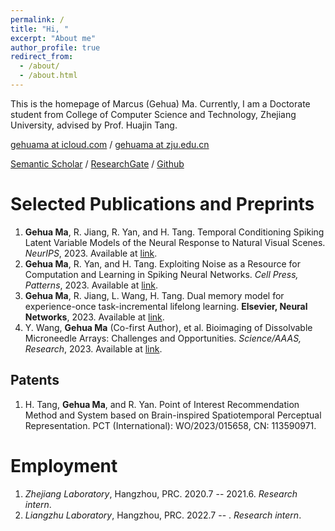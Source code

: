 ```yaml
---
permalink: /
title: "Hi, "
excerpt: "About me"
author_profile: true
redirect_from: 
  - /about/
  - /about.html
---
```


This is the homepage of Marcus (Gehua) Ma. Currently, I am a Doctorate student from College of Computer Science and Technology, Zhejiang University, advised by Prof. Huajin Tang.

[gehuama at icloud.com](gehuama@icloud.com) / [gehuama at zju.edu.cn](gehuama@zju.edu.cn) 

[Semantic Scholar](https://www.semanticscholar.org/author/Gehua-(Marcus)-Ma/1387821486) / [ResearchGate](https://www.researchgate.net/profile/Gehua-Ma-2) / [Github](https://github.com/genema)

Selected Publications and Preprints 
======
1. **Gehua Ma**, R. Jiang, R. Yan, and H. Tang. Temporal Conditioning Spiking Latent Variable Models of the Neural Response to Natural Visual Scenes. *NeurIPS*, 2023. Available at [link](https://www.researchgate.net/publication/374087011_Temporal_Conditioning_Spiking_Latent_Variable_Models_of_the_Neural_Response_to_Natural_Visual_Scenes).
2. **Gehua Ma**, R. Yan, and H. Tang. Exploiting Noise as a Resource for Computation and Learning in Spiking Neural Networks. *Cell Press, Patterns*, 2023. Available at [link](https://www.cell.com/patterns/fulltext/S2666-3899(23)00200-3#%20).
3. **Gehua Ma**, R. Jiang, L. Wang, H. Tang. Dual memory model for experience-once task-incremental lifelong learning. **Elsevier, Neural Networks**, 2023. Available at [link](https://www.researchgate.net/publication/372391901_Dual_memory_model_for_experience-once_task-incremental_lifelong_learning).
4. Y. Wang, **Gehua Ma** (Co-first Author), et al. Bioimaging of Dissolvable Microneedle Arrays: Challenges and Opportunities. *Science/AAAS, Research*, 2023. Available at [link](http://dx.doi.org/10.34133/2022/9758491).

Patents
----
1. H. Tang, **Gehua Ma**, and R. Yan. Point of Interest Recommendation Method and System based on Brain-inspired Spatiotemporal Perceptual Representation. PCT (International): WO/2023/015658, CN: 113590971.

Employment
=====
1. *Zhejiang Laboratory*, Hangzhou, PRC. 2020.7 -- 2021.6. *Research intern*.
2. *Liangzhu Laboratory*, Hangzhou, PRC. 2022.7 -- . *Research intern*.
